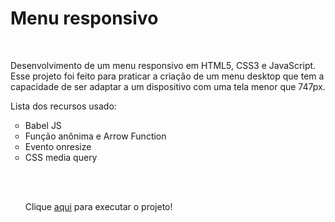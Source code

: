 <h1>Menu responsivo</h1>
<br>
<p>Desenvolvimento de um menu responsivo em HTML5, CSS3 e JavaScript. Esse projeto foi feito para praticar a criação de um menu desktop que tem a capacidade de ser adaptar a um dispositivo com uma tela menor que 747px.</p>

<p>Lista dos recursos usado:</p>
<ul type="circle">
    <li>Babel JS</li>
    <li>Função anônima e Arrow Function</li>
    <li>Evento onresize</li>
    <li>CSS media query</li>
</a>

<br><br>
<p>Clique <a href="https://fernandosantos0.github.io/menu-responsivo/" rel="next" target="_self" hreflang="pt-br">aqui</a> para executar o projeto!</p>